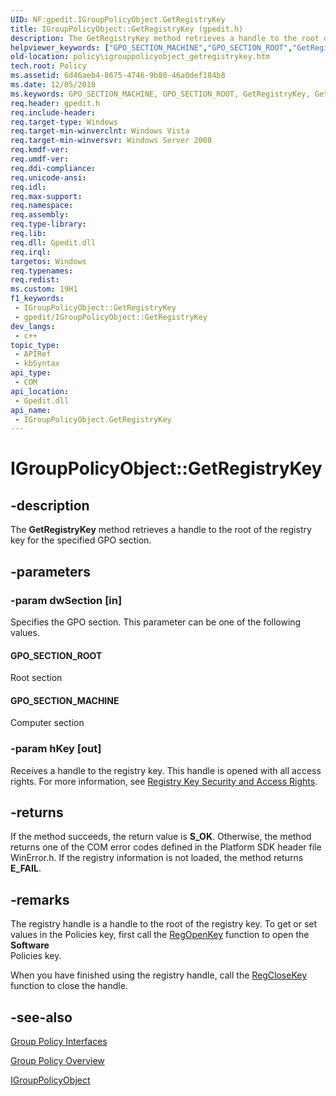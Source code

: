 ```yaml
---
UID: NF:gpedit.IGroupPolicyObject.GetRegistryKey
title: IGroupPolicyObject::GetRegistryKey (gpedit.h)
description: The GetRegistryKey method retrieves a handle to the root of the registry key for the specified GPO section.
helpviewer_keywords: ["GPO_SECTION_MACHINE","GPO_SECTION_ROOT","GetRegistryKey","GetRegistryKey method [Group Policy]","GetRegistryKey method [Group Policy]","IGroupPolicyObject interface","IGroupPolicyObject interface [Group Policy]","GetRegistryKey method","IGroupPolicyObject.GetRegistryKey","IGroupPolicyObject::GetRegistryKey","_win32_igrouppolicyobject_getregistrykey","gpedit/IGroupPolicyObject::GetRegistryKey","policy.igrouppolicyobject_getregistrykey"]
old-location: policy\igrouppolicyobject_getregistrykey.htm
tech.root: Policy
ms.assetid: 6d46aeb4-8675-4746-9b80-46a0def184b8
ms.date: 12/05/2018
ms.keywords: GPO_SECTION_MACHINE, GPO_SECTION_ROOT, GetRegistryKey, GetRegistryKey method [Group Policy], GetRegistryKey method [Group Policy],IGroupPolicyObject interface, IGroupPolicyObject interface [Group Policy],GetRegistryKey method, IGroupPolicyObject.GetRegistryKey, IGroupPolicyObject::GetRegistryKey, _win32_igrouppolicyobject_getregistrykey, gpedit/IGroupPolicyObject::GetRegistryKey, policy.igrouppolicyobject_getregistrykey
req.header: gpedit.h
req.include-header: 
req.target-type: Windows
req.target-min-winverclnt: Windows Vista
req.target-min-winversvr: Windows Server 2008
req.kmdf-ver: 
req.umdf-ver: 
req.ddi-compliance: 
req.unicode-ansi: 
req.idl: 
req.max-support: 
req.namespace: 
req.assembly: 
req.type-library: 
req.lib: 
req.dll: Gpedit.dll
req.irql: 
targetos: Windows
req.typenames: 
req.redist: 
ms.custom: 19H1
f1_keywords:
 - IGroupPolicyObject::GetRegistryKey
 - gpedit/IGroupPolicyObject::GetRegistryKey
dev_langs:
 - c++
topic_type:
 - APIRef
 - kbSyntax
api_type:
 - COM
api_location:
 - Gpedit.dll
api_name:
 - IGroupPolicyObject.GetRegistryKey
---
```


# IGroupPolicyObject::GetRegistryKey


## -description

The
    <b>GetRegistryKey</b> method retrieves a handle to the root of the registry key for the specified GPO section.

## -parameters

### -param dwSection [in]

Specifies the GPO section. This parameter can be one of the following values.



#### GPO_SECTION_ROOT

Root section



#### GPO_SECTION_MACHINE

Computer section

### -param hKey [out]

Receives a handle to the registry key. This handle is opened with all access rights. For more information, see 
<a href="https://docs.microsoft.com/windows/desktop/SysInfo/registry-key-security-and-access-rights">Registry Key Security and Access Rights</a>.

## -returns

If the method succeeds, the return value is <b>S_OK</b>. Otherwise, the method returns one of the COM error codes defined in the Platform SDK header file WinError.h. If the registry information is not loaded, the method returns <b>E_FAIL</b>.

## -remarks

The registry handle is a handle to the root of the registry key. To get or set values in the 
Policies key, first call the 
<a href="https://docs.microsoft.com/windows/desktop/api/winreg/nf-winreg-regopenkeya">RegOpenKey</a> function to open the <b>Software</b>\
Policies key.

When you have finished using the registry handle, call the 
<a href="https://docs.microsoft.com/windows/desktop/api/winreg/nf-winreg-regclosekey">RegCloseKey</a> function to close the handle.

## -see-also

<a href="https://docs.microsoft.com/previous-versions/windows/desktop/Policy/group-policy-interfaces">Group Policy
    Interfaces</a>



<a href="https://docs.microsoft.com/previous-versions/windows/desktop/Policy/about-group-policy">Group Policy
    Overview</a>



<a href="https://docs.microsoft.com/previous-versions/windows/desktop/api/gpedit/nn-gpedit-igrouppolicyobject">IGroupPolicyObject</a>

